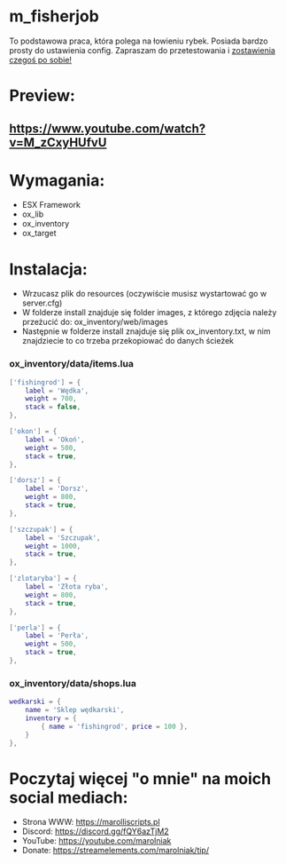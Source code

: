 # m_fisherjob
To podstawowa praca, która polega na łowieniu rybek. Posiada bardzo prosty do ustawienia config. Zapraszam do przetestowania i [zostawienia czegoś po sobie!](https://www.youtube.com/watch?v=M_zCxyHUfvU)

# Preview:
## https://www.youtube.com/watch?v=M_zCxyHUfvU

# Wymagania:
- ESX Framework
- ox_lib
- ox_inventory
- ox_target

# Instalacja:
- Wrzucasz plik do resources (oczywiście musisz wystartować go w server.cfg)
- W folderze install znajduje się folder images, z którego zdjęcia należy przeżucić do: ox_inventory/web/images
- Następnie w folderze install znajduje się plik ox_inventory.txt, w nim znajdziecie to co trzeba przekopiować do danych ścieżek

### ox_inventory/data/items.lua
```lua
['fishingrod'] = {
	label = 'Wędka',
	weight = 700,
	stack = false,
},

['okon'] = {
	label = 'Okoń',
	weight = 500,
	stack = true,
},

['dorsz'] = {
	label = 'Dorsz',
	weight = 800,
	stack = true,
},

['szczupak'] = {
	label = 'Szczupak',
	weight = 1000,
	stack = true,
},

['zlotaryba'] = {
	label = 'Złota ryba',
	weight = 800,
	stack = true,
},

['perla'] = {
	label = 'Perła',
	weight = 500,
	stack = true,
},
```

### ox_inventory/data/shops.lua
```lua
wedkarski = {
	name = 'Sklep wędkarski',
	inventory = {
		{ name = 'fishingrod', price = 100 },
	}
},
```

# Poczytaj więcej "o mnie" na moich social mediach:
- Strona WWW: https://marolliscripts.pl
- Discord: https://discord.gg/fQY6azTjM2
- YouTube: https://youtube.com/marolniak
- Donate: https://streamelements.com/marolniak/tip/
